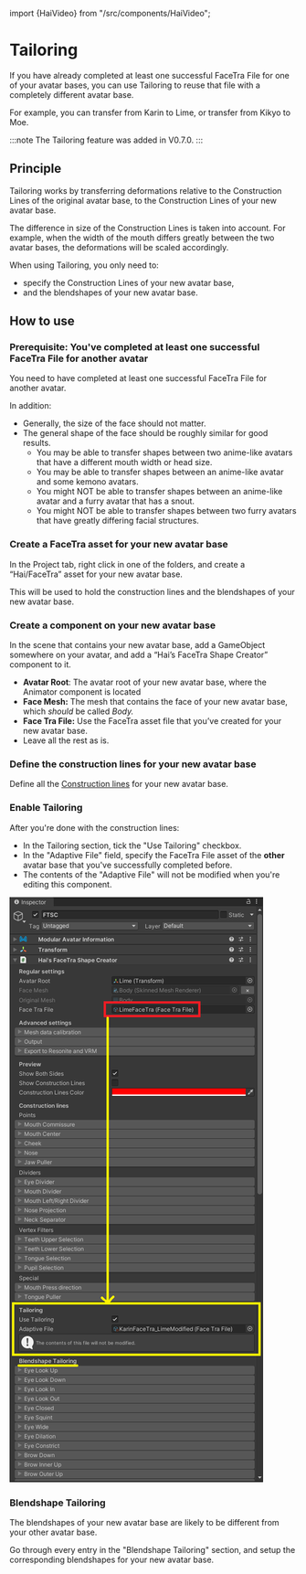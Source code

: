﻿---
sidebar_position: 7
---

import {HaiVideo} from "/src/components/HaiVideo";

# Tailoring

If you have already completed at least one successful FaceTra File for one of your avatar bases,
you can use Tailoring to reuse that file with a completely different avatar base.

For example, you can transfer from Karin to Lime, or transfer from Kikyo to Moe.

<HaiVideo src="/docs/products/facetra-shape-creator/img/tailoring/T5A5uJCB8L.mp4"></HaiVideo>

:::note
The Tailoring feature was added in V0.7.0.
:::

## Principle

Tailoring works by transferring deformations relative to the Construction Lines of the original avatar base,
to the Construction Lines of your new avatar base.

The difference in size of the Construction Lines is taken into account.
For example, when the width of the mouth differs greatly between the two avatar bases, the deformations will be scaled accordingly.

When using Tailoring, you only need to:
- specify the Construction Lines of your new avatar base,
- and the blendshapes of your new avatar base.

## How to use

### Prerequisite: You've completed at least one successful FaceTra File for another avatar

You need to have completed at least one successful FaceTra File for another avatar.

In addition:
- Generally, the size of the face should not matter.
- The general shape of the face should be roughly similar for good results.
  - You may be able to transfer shapes between two anime-like avatars that have a different mouth width or head size.
  - You may be able to transfer shapes between an anime-like avatar and some kemono avatars.
  - You might NOT be able to transfer shapes between an anime-like avatar and a furry avatar that has a snout.
  - You might NOT be able to transfer shapes between two furry avatars that have greatly differing facial structures.

### Create a FaceTra asset for your new avatar base

In the Project tab, right click in one of the folders, and create a “Hai/FaceTra” asset for your new avatar base.

This will be used to hold the construction lines and the blendshapes of your new avatar base.

### Create a component on your new avatar base

In the scene that contains your new avatar base, add a GameObject somewhere on your avatar, and add a “Hai’s FaceTra Shape Creator” component to it.

- **Avatar Root**: The avatar root of your new avatar base, where the Animator component is located
- **Face Mesh:** The mesh that contains the face of your new avatar base, which *should* be called *Body.*
- **Face Tra File:** Use the FaceTra asset file that you’ve created for your new avatar base.
- Leave all the rest as is.

### Define the construction lines for your new avatar base

Define all the [Construction lines](construction-lines) for your new avatar base.

### Enable Tailoring

After you're done with the construction lines:

- In the Tailoring section, tick the "Use Tailoring" checkbox.
- In the "Adaptive File" field, specify the FaceTra File asset of the **other** avatar base that you've successfully completed before.
- The contents of the "Adaptive File" will not be modified when you're editing this component.

![tailoring-loc.png](img%2Ftailoring%2Ftailoring-loc.png)

### Blendshape Tailoring

The blendshapes of your new avatar base are likely to be different from your other avatar base.

Go through every entry in the "Blendshape Tailoring" section, and setup the corresponding blendshapes for your new avatar base.
